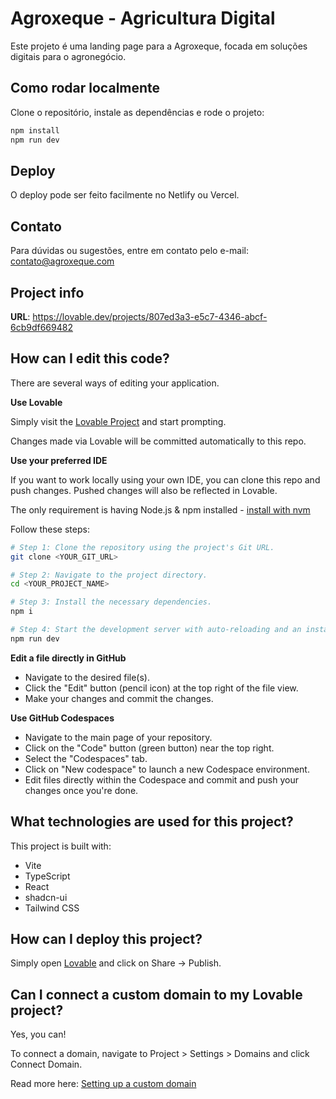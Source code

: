 # Agroxeque - Agricultura Digital

Este projeto é uma landing page para a Agroxeque, focada em soluções digitais para o agronegócio.

## Como rodar localmente

Clone o repositório, instale as dependências e rode o projeto:

```bash
npm install
npm run dev
```

## Deploy

O deploy pode ser feito facilmente no Netlify ou Vercel.

## Contato

Para dúvidas ou sugestões, entre em contato pelo e-mail: contato@agroxeque.com

## Project info

**URL**: https://lovable.dev/projects/807ed3a3-e5c7-4346-abcf-6cb9df669482

## How can I edit this code?

There are several ways of editing your application.

**Use Lovable**

Simply visit the [Lovable Project](https://lovable.dev/projects/807ed3a3-e5c7-4346-abcf-6cb9df669482) and start prompting.

Changes made via Lovable will be committed automatically to this repo.

**Use your preferred IDE**

If you want to work locally using your own IDE, you can clone this repo and push changes. Pushed changes will also be reflected in Lovable.

The only requirement is having Node.js & npm installed - [install with nvm](https://github.com/nvm-sh/nvm#installing-and-updating)

Follow these steps:

```sh
# Step 1: Clone the repository using the project's Git URL.
git clone <YOUR_GIT_URL>

# Step 2: Navigate to the project directory.
cd <YOUR_PROJECT_NAME>

# Step 3: Install the necessary dependencies.
npm i

# Step 4: Start the development server with auto-reloading and an instant preview.
npm run dev
```

**Edit a file directly in GitHub**

- Navigate to the desired file(s).
- Click the "Edit" button (pencil icon) at the top right of the file view.
- Make your changes and commit the changes.

**Use GitHub Codespaces**

- Navigate to the main page of your repository.
- Click on the "Code" button (green button) near the top right.
- Select the "Codespaces" tab.
- Click on "New codespace" to launch a new Codespace environment.
- Edit files directly within the Codespace and commit and push your changes once you're done.

## What technologies are used for this project?

This project is built with:

- Vite
- TypeScript
- React
- shadcn-ui
- Tailwind CSS

## How can I deploy this project?

Simply open [Lovable](https://lovable.dev/projects/807ed3a3-e5c7-4346-abcf-6cb9df669482) and click on Share -> Publish.

## Can I connect a custom domain to my Lovable project?

Yes, you can!

To connect a domain, navigate to Project > Settings > Domains and click Connect Domain.

Read more here: [Setting up a custom domain](https://docs.lovable.dev/tips-tricks/custom-domain#step-by-step-guide)
